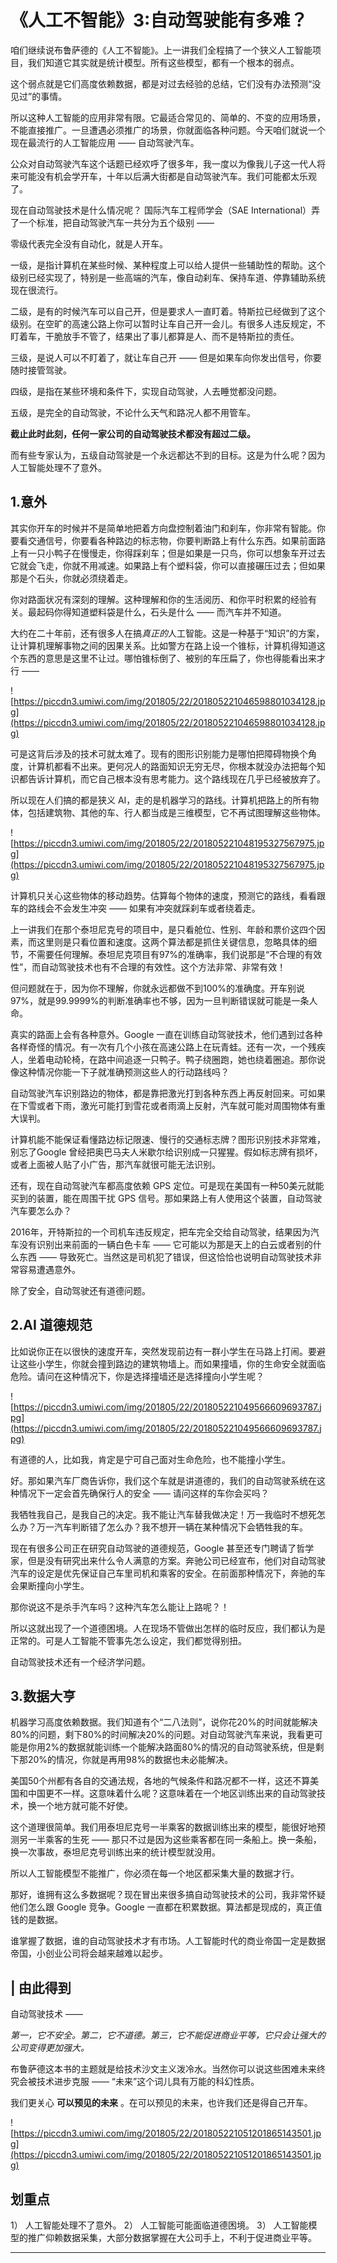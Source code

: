# 《人工不智能》3:自动驾驶能有多难？

咱们继续说布鲁萨德的《人工不智能》。上一讲我们全程搞了一个狭义人工智能项目，我们知道它其实就是统计模型。所有这些模型，都有一个根本的弱点。

这个弱点就是它们高度依赖数据，都是对过去经验的总结，它们没有办法预测“没见过”的事情。

所以这种人工智能的应用非常有限。它最适合常见的、简单的、不变的应用场景，不能直接推广。一旦遭遇必须推广的场景，你就面临各种问题。今天咱们就说一个现在最流行的人工智能应用 —— 自动驾驶汽车。

公众对自动驾驶汽车这个话题已经欢呼了很多年，我一度以为像我儿子这一代人将来可能没有机会学开车，十年以后满大街都是自动驾驶汽车。我们可能都太乐观了。

现在自动驾驶技术是什么情况呢？ 国际汽车工程师学会（SAE International）弄了一个标准，把自动驾驶汽车一共分为五个级别 ——

零级代表完全没有自动化，就是人开车。

一级，是指计算机在某些时候、某种程度上可以给人提供一些辅助性的帮助。这个级别已经实现了，特别是一些高端的汽车，像自动刹车、保持车道、停靠辅助系统现在很流行。

二级，是有的时候汽车可以自己开，但是要求人一直盯着。特斯拉已经做到了这个级别。在空旷的高速公路上你可以暂时让车自己开一会儿。有很多人违反规定，不盯着车，干脆放手不管了，结果出了事儿都算是人、而不是特斯拉的责任。

三级，是说人可以不盯着了，就让车自己开 —— 但是如果车向你发出信号，你要随时接管驾驶。

四级，是指在某些环境和条件下，实现自动驾驶，人去睡觉都没问题。

五级，是完全的自动驾驶，不论什么天气和路况人都不用管车。

 **截止此时此刻，任何一家公司的自动驾驶技术都没有超过二级。**

而有些专家认为，五级自动驾驶是一个永远都达不到的目标。这是为什么呢？因为人工智能处理不了意外。

## 1.意外

其实你开车的时候并不是简单地把着方向盘控制着油门和刹车，你非常有智能。你要看交通信号，你要看各种路边的标志物，你要判断路上有什么东西。如果前面路上有一只小鸭子在慢慢走，你得踩刹车；但是如果是一只鸟，你可以想象车开过去它就会飞走，你就不用减速。如果路上有个塑料袋，你可以直接碾压过去；但如果那是个石头，你就必须绕着走。

你对路面状况有深刻的理解。这种理解和你的生活阅历、和你平时积累的经验有关。最起码你得知道塑料袋是什么，石头是什么 —— 而汽车并不知道。

大约在二十年前，还有很多人在搞*真正的*人工智能。这是一种基于“知识”的方案，让计算机理解事物之间的因果关系。比如警方在路上设一个锥标，计算机得知道这个东西的意思是这里不让过。哪怕锥标倒了、被别的车压扁了，你也得能看出来才行 —— 

![https://piccdn3.umiwi.com/img/201805/22/201805221046598801034128.jpg](https://piccdn3.umiwi.com/img/201805/22/201805221046598801034128.jpg)

可是这背后涉及的技术可就太难了。现有的图形识别能力是哪怕把障碍物换个角度，计算机都看不出来。更何况人的路面知识无穷无尽，你根本就没办法把每个知识都告诉计算机，而它自己根本没有思考能力。这个路线现在几乎已经被放弃了。

所以现在人们搞的都是狭义 AI，走的是机器学习的路线。计算机把路上的所有物体，包括建筑物、其他的车、行人都当成是三维模型，它不再试图理解这些物体。

![https://piccdn3.umiwi.com/img/201805/22/201805221048195327567975.jpg](https://piccdn3.umiwi.com/img/201805/22/201805221048195327567975.jpg)

计算机只关心这些物体的移动趋势。估算每个物体的速度，预测它的路线，看看跟车的路线会不会发生冲突 —— 如果有冲突就踩刹车或者绕着走。

上一讲我们在那个泰坦尼克号的项目中，是只看舱位、性别、年龄和票价这四个因素，而这里则是只看位置和速度。这两个算法都是抓住关键信息，忽略具体的细节，不需要任何理解。泰坦尼克项目有97%的准确率，我们说那是“不合理的有效性”，而自动驾驶技术也有不合理的有效性。这个方法非常、非常有效！

但问题就在于，因为你不理解，你就永远都做不到100%的准确度。开车别说97%，就是99.9999%的判断准确率也不够，因为一旦判断错误就可能是一条人命。

真实的路面上会有各种意外。Google 一直在训练自动驾驶技术，他们遇到过各种各样奇怪的情况。有一次有几个小孩在高速公路上在玩青蛙。还有一次，一个残疾人，坐着电动轮椅，在路中间追逐一只鸭子。鸭子绕圈跑，她也绕着圈追。那你说像这种情况你能一下子就准确预测这些人的行动路线吗？

自动驾驶汽车识别路边的物体，都是靠把激光打到各种东西上再反射回来。可如果在下雪或者下雨，激光可能打到雪花或者雨滴上反射，汽车就可能对周围物体有重大误判。

计算机能不能保证看懂路边标记限速、慢行的交通标志牌？图形识别技术非常难，别忘了Google 曾经把奥巴马夫人米歇尔给识别成一只猩猩。假如标志牌有损坏，或者上面被人贴了小广告，那汽车就很可能无法识别。

还有，现在自动驾驶汽车都高度依赖 GPS 定位。可是现在美国有一种50美元就能买到的装置，能在周围干扰 GPS 信号。那如果路上有人使用这个装置，自动驾驶汽车要怎么办？

2016年，开特斯拉的一个司机车违反规定，把车完全交给自动驾驶，结果因为汽车没有识别出来前面的一辆白色卡车 —— 它可能以为那是天上的白云或者别的什么东西 —— 导致死亡。当然这是司机犯了错误，但这恰恰也说明自动驾驶技术非常容易遭遇意外。

除了安全，自动驾驶还有道德问题。

## 2.AI 道德规范

比如说你正在以很快的速度开车，突然发现前边有一群小学生在马路上打闹。要避让这些小学生，你就会撞到路边的建筑物墙上。而如果撞墙，你的生命安全就面临危险。请问在这种情况下，你是选择撞墙还是选择撞向小学生呢？

![https://piccdn3.umiwi.com/img/201805/22/201805221049566609693787.jpg](https://piccdn3.umiwi.com/img/201805/22/201805221049566609693787.jpg)

有道德的人，比如我，肯定是宁可自己面对生命危险，也不能撞小学生。

好。那如果汽车厂商告诉你，我们这个车就是讲道德的，我们的自动驾驶系统在这种情况下一定会首先确保行人的安全 —— 请问这样的车你会买吗？

我牺牲我自己，是我自己的决定。我不能让汽车替我做决定！万一我临时不想死怎么办？万一汽车判断错了怎么办？我不想开一辆在某种情况下会牺牲我的车。

现在有很多公司正在研究自动驾驶的道德规范，Google 甚至还专门聘请了哲学家，但是没有研究出来什么令人满意的方案。奔驰公司已经宣布，他们对自动驾驶汽车的设定是优先保证自己车里司机和乘客的安全。在前面那种情况下，奔驰的车会果断撞向小学生。

那你说这不是杀手汽车吗？这种汽车怎么能让上路呢？！

所以这就出现了一个道德困境。人在现场不管做出怎样的临时反应，我们都认为是正常的。可是人工智能不管事先怎么设定，我们都觉得别扭。

自动驾驶技术还有一个经济学问题。

## 3.数据大亨

机器学习高度依赖数据。我们知道有个“二八法则”，说你花20%的时间就能解决80%的问题，剩下80%的时间解决20%的问题。对自动驾驶汽车来说，我看更可能是你用2%的数据就能训练一个能解决路面80%的情况的自动驾驶系统，但是剩下那20%的情况，你就是再用98%的数据也未必能解决。

美国50个州都有各自的交通法规，各地的气候条件和路况都不一样，这还不算美国和中国更不一样。这意味着什么呢？这意味着在一个地区训练出来的自动驾驶技术，换一个地方就可能不好使。

这个道理很简单。我们用泰坦尼克号一半乘客的数据训练出来的模型，能很好地预测另一半乘客的生死 —— 那只不过是因为这些乘客都在同一条船上。换一条船，换一次事故，泰坦尼克号训练出来的统计模型就没用。

所以人工智能模型不能推广，你必须在每一个地区都采集大量的数据才行。

那好，谁拥有这么多数据呢？现在冒出来很多搞自动驾驶技术的公司，我非常怀疑他们怎么跟 Google 竞争。Google 一直都在积累数据。算法都是现成的，真正值钱的是数据。

谁掌握了数据，谁的自动驾驶技术才有市场。人工智能时代的商业帝国一定是数据帝国，小创业公司将会越来越难以起步。

## | 由此得到

自动驾驶技术 ——

 *第一，它不安全。第二，它不道德。第三，它不能促进商业平等，它只会让强大的公司变得更加强大。*

布鲁萨德这本书的主题就是给技术沙文主义泼冷水。当然你可以说这些困难未来终究会被技术进步克服 —— “未来”这个词儿具有万能的科幻性质。

我们更关心 **可以预见的未来** 。在可以预见的未来，也许我们还是得自己开车。

![https://piccdn3.umiwi.com/img/201805/22/201805221051201865143501.jpg](https://piccdn3.umiwi.com/img/201805/22/201805221051201865143501.jpg)

## 划重点

1） 人工智能处理不了意外。
2） 人工智能可能面临道德困境。
3） 人工智能模型的推广仰赖数据采集，大部分数据掌握在大公司手上，不利于促进商业平等。


---
